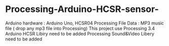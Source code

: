 # Processing-Arduino-HCSR-sensor-
Arduino hardware : Arduino Uno, HCSR04
Processing File Data : MP3 music file ( drop any mp3 file into Processing)
This project use Processing 3.4 
Arduino HCSR Libiry need to be added 
Processing Sound&Video Libery need to be added


